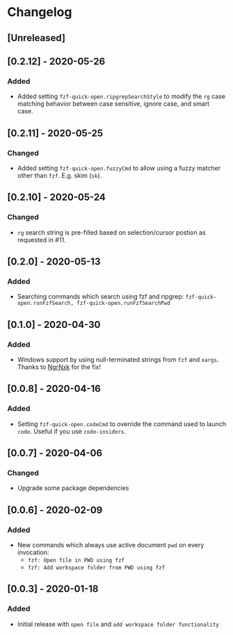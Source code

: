 # Changelog

## [Unreleased]

## [0.2.12] - 2020-05-26

### Added

- Added setting `fzf-quick-open.ripgrepSearchStyle` to modify the `rg` case matching behavior between case sensitive, ignore case, and smart case.

## [0.2.11] - 2020-05-25

### Changed

- Added setting `fzf-quick-open.fuzzyCmd` to allow using a fuzzy matcher other than `fzf`. E.g. skim (`sk`).

## [0.2.10] - 2020-05-24

### Changed

- `rg` search string is pre-filled based on selection/cursor postion as requested in #11.

## [0.2.0] - 2020-05-13

### Added

- Searching commands which search using fzf and ripgrep: `fzf-quick-open.runFzfSearch, fzf-quick-open.runFzfSearchPwd`

## [0.1.0] - 2020-04-30

### Added

- Windows support by using null-terminated strings from `fzf` and `xargs`. Thanks to [NgrNxk](https://github.com/NgrNxk) for the fix!

## [0.0.8] - 2020-04-16

### Added

- Setting `fzf-quick-open.codeCmd` to override the command used to launch `code`. Useful if you use `code-insiders`.

## [0.0.7] - 2020-04-06

### Changed

- Upgrade some package dependencies

## [0.0.6] - 2020-02-09

### Added

- New commands which always use active document `pwd` on every invocation:
  - `fzf: Open file in PWD using fzf`
  - `fzf: Add workspace folder from PWD using fzf`

## [0.0.3] - 2020-01-18

### Added

- Initial release with `open file` and `add workspace folder functionality`
